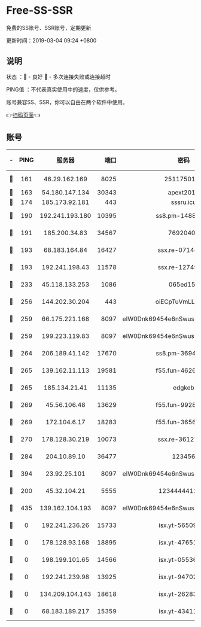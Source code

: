 # Free-SS-SSR

免费的SS账号、SSR账号，定期更新

更新时间：2019-03-04 09:24 +0800

## 说明

状态     ：🙂 - 良好 🙁 - 多次连接失败或连接超时

PING值   ：不代表真实使用中的速度，仅供参考。

账号兼容SS、SSR，你可以自由在两个软件中使用。

👉[扫码页面](https://liesauer.github.io/free-ss-ssr.github.io/)👈

## 账号

|-|PING|服务器|端口|密码|加密方式|区域|
|:----:|:----:|:-----:|-----:|:----:|:----:|:----:|
|🙂|161|46.29.162.169|8025|2511750146|aes-256-cfb|RU|
|🙂|163|54.180.147.134|30343|apext2019|chacha20|KR|
|🙂|174|185.173.92.181|443|sssru.icu|rc4-md5|RU|
|🙂|190|192.241.193.180|10395|ss8.pm-14887083|aes-256-cfb|US|
|🙂|191|185.200.34.83|34567|76920400|aes-256-cfb|US|
|🙂|193|68.183.164.84|16427|ssx.re-07144593|aes-256-cfb|US|
|🙂|193|192.241.198.43|11578|ssx.re-12749222|aes-256-cfb|US|
|🙂|233|45.118.133.253|1086|065ed15a|aes-256-cfb|SG|
|🙂|256|144.202.30.204|443|oiECpTuVmLLxk4Ts|aes-256-cfb|US|
|🙂|259|66.175.221.168|8097|eIW0Dnk69454e6nSwuspv9DmS201tQ0D|aes-256-cfb|US|
|🙂|259|199.223.119.83|8097|eIW0Dnk69454e6nSwuspv9DmS201tQ0D|aes-256-cfb|US|
|🙂|264|206.189.41.142|17670|ss8.pm-36944551|aes-256-cfb|SG|
|🙂|265|139.162.11.113|19581|f55.fun-46262690|aes-256-cfb|SG|
|🙂|265|185.134.21.41|11135|edgkeb|aes-256-cfb|GB|
|🙂|269|45.56.106.48|13629|f55.fun-99286814|aes-256-cfb|US|
|🙂|269|172.104.6.17|18283|f55.fun-36565083|aes-256-cfb|US|
|🙂|270|178.128.30.219|10073|ssx.re-36127052|aes-256-cfb|SG|
|🙂|284|204.10.89.10|36477|123456|aes-256-cfb|US|
|🙂|394|23.92.25.101|8097|eIW0Dnk69454e6nSwuspv9DmS201tQ0D|aes-256-cfb|US|
|🙂|200|45.32.104.21|5555|1234444411111|aes-256-cfb|SG|
|🙁|435|139.162.104.193|8097|eIW0Dnk69454e6nSwuspv9DmS201tQ0D|aes-256-cfb|JP|
|🙁|0|192.241.236.26|15733|isx.yt-56509000|aes-256-cfb|US|
|🙁|0|178.128.93.168|18895|isx.yt-47651683|aes-256-cfb|SG|
|🙁|0|198.199.101.65|14566|isx.yt-05536769|aes-256-cfb|US|
|🙁|0|192.241.239.98|13925|isx.yt-94702728|aes-256-cfb|US|
|🙁|0|134.209.104.143|18618|isx.yt-26283608|aes-256-cfb|SG|
|🙁|0|68.183.189.217|15359|isx.yt-43411617|aes-256-cfb|SG|
